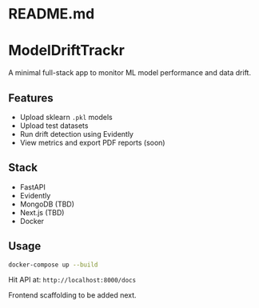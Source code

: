 # README.md
# ModelDriftTrackr

A minimal full-stack app to monitor ML model performance and data drift.

## Features
- Upload sklearn `.pkl` models
- Upload test datasets
- Run drift detection using Evidently
- View metrics and export PDF reports (soon)

## Stack
- FastAPI
- Evidently
- MongoDB (TBD)
- Next.js (TBD)
- Docker

## Usage
```bash
docker-compose up --build
```

Hit API at: `http://localhost:8000/docs`

Frontend scaffolding to be added next.